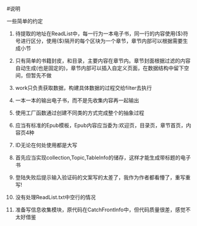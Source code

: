 #说明

一些简单的约定

1.  待提取的地址在ReadList中，每一行为一本电子书，同一行的内容使用{$}符号进行区分，使用{$}隔开的每个区块为一个章节，章节内部可以根据需要生成小节

2.  只有简单的书籍封皮，和目录，主要内容在章节内。章节封面根据过滤的内容自动生成(也是固定的)，章节内部可以插入自定义页面，在数据结构中留下空间，但暂先不做

3.  work只负责获取数据，构建具体数据的过程交给filter去执行

4.  一本一本的输出电子书，而不是先收集内容再一起输出

5.  使用工厂函数通过创建不同类的方式完成整个的抽象过程

6.  应当有标准的Epub模板，Epub内容应当委为:欢迎页，目录页，章节首页，内容页4种

7.  ID无论在何处使用都是大写

8.  首先应当实现collection,Topic,TableInfo的储存，这样才能生成带标题的电子书
 
9.  登陆失败后提示输入验证码的文案写的太差了，我作为作者都看懵了，重写重写!

10. 没有处理ReadList.txt中空行的情况

11. 准备写信息收集模块，原代码在CatchFrontInfo中，但代码质量很差，感觉不太好借鉴

